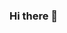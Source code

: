 ### Hi there 👋

<!--
**jhouse111/jhouse111** is a ✨ _special_ ✨ repository because its `README.md` (this file) appears on your GitHub profile.

Here are some ideas to get you started:

- 🔭 I’m currently working on a game on roblox!
- 🌱 I’m currently learning a bit more about java script!
- 👯 I’m looking to collaborate on coding!
- 🤔 I’m looking for help with a good coder!
- 💬 Ask me about how I got to code and to make games!
- 📫 How to reach me: you can text jonathan.badawi@icloud.com
